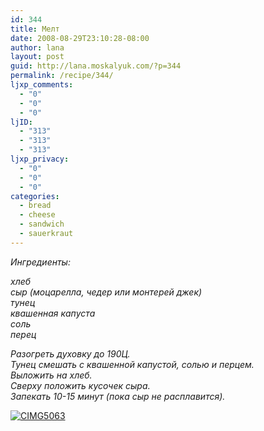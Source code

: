 ```yaml
---
id: 344
title: Мелт
date: 2008-08-29T23:10:28-08:00
author: lana
layout: post
guid: http://lana.moskalyuk.com/?p=344
permalink: /recipe/344/
ljxp_comments:
  - "0"
  - "0"
  - "0"
ljID:
  - "313"
  - "313"
  - "313"
ljxp_privacy:
  - "0"
  - "0"
  - "0"
categories:
  - bread
  - cheese
  - sandwich
  - sauerkraut
---
```

_Ингредиенты:_

_хлеб  
сыр (моцарелла, чедер_ _или монтерей джек)  
тунец  
квашенная капуста  
соль  
перец_

_Разогреть духовку до 190Ц.  
Тунец смешать с квашенной капустой, солью и перцем.  
Выложить на хлеб.  
Сверху положить кусочек сыра.  
Запекать 10-15 минут (пока сыр не расплавится)._ 

<a class="flickr-image" title="CIMG5063" rel="flickr-mgr" href="http://www.flickr.com/photos/67405678@N00/2764126871/"><img class="flickr-large" longdesc="http://farm4.static.flickr.com/3068/2764126871_35a77df56b_o.jpg" src="http://farm4.static.flickr.com/3068/2764126871_24a32da902.jpg" alt="CIMG5063" /></a>